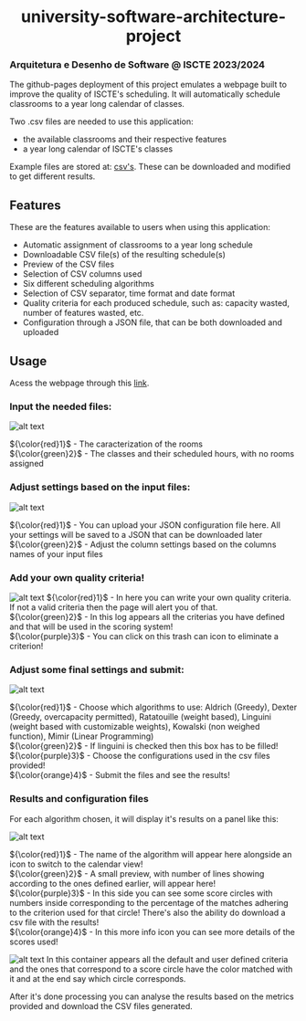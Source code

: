 <h1 align="center">
  university-software-architecture-project
</h1>

### Arquitetura e Desenho de Software @ ISCTE 2023/2024

The github-pages deployment of this project emulates a webpage built to improve the quality of ISCTE's scheduling.
It will automatically schedule classrooms to a year long calendar of classes.

Two .csv files are needed to use this application:
- the available classrooms and their respective features
- a year long calendar of ISCTE's classes

Example files are stored at: [csv's](https://github.com/moonzn/university-software-architecture-project/tree/master/csv's). These can be downloaded and modified to get different results.

## Features

These are the features available to users when using this application:

- Automatic assignment of classrooms to a year long schedule
- Downloadable CSV file(s) of the resulting schedule(s)
- Preview of the CSV files
- Selection of CSV columns used
- Six different scheduling algorithms
- Selection of CSV separator, time format and date format
- Quality criteria for each produced schedule, such as: capacity wasted, number of features wasted, etc.
- Configuration through a JSON file, that can be both downloaded and uploaded

## Usage

Acess the webpage through this [link](https://moonzn.github.io/university-software-architecture-project/).

### Input the needed files:

![alt text](https://github.com/moonzn/university-software-architecture-project/blob/master/resources/step1.png)

${\color{red}1}$ \- The caracterization of the rooms\
${\color{green}2}$ \- The classes and their scheduled hours, with no rooms assigned
  
### Adjust settings based on the input files:

![alt text](https://github.com/moonzn/university-software-architecture-project/blob/master/resources/step2.png)

${\color{red}1}$ \- You can upload your JSON configuration file here. All your settings will be saved to a JSON that can be downloaded later\
${\color{green}2}$ \- Adjust the column settings based on the columns names of your input files

### Add your own quality criteria!

![alt text](https://github.com/moonzn/university-software-architecture-project/blob/master/resources/step3.png)
${\color{red}1}$ \- In here you can write your own quality criteria. If not a valid criteria then the page will alert you of that.\
${\color{green}2}$ \- In this log appears all the criterias you have defined and that will be used in the scoring system!\
${\color{purple}3}$ \- You can click on this trash can icon to eliminate a criterion!


### Adjust some final settings and submit:

![alt text](https://github.com/moonzn/university-software-architecture-project/blob/master/resources/step4.png)

${\color{red}1}$ \- Choose which algorithms to use: Aldrich (Greedy), Dexter (Greedy, overcapacity permitted), Ratatouille (weight based), Linguini (weight based with customizable weights), Kowalski (non weighed function), Mimir (Linear Programming)\
${\color{green}2}$ \- If linguini is checked then this box has to be filled!\
${\color{purple}3}$ \- Choose the configurations used in the csv files provided!\
${\color{orange}4}$ \- Submit the files and see the results!

### Results and configuration files
For each algorithm chosen, it will display it's results on a panel like this:

![alt text](https://github.com/moonzn/university-software-architecture-project/blob/master/resources/step5.png)

${\color{red}1}$ \- The name of the algorithm will appear here alongside an icon to switch to the calendar view!\
${\color{green}2}$ \- A small preview, with number of lines showing according to the ones defined earlier, will appear here! \
${\color{purple}3}$ \- In this side you can see some score circles with numbers inside corresponding to the percentage of the matches adhering to the criterion used for that circle! There's also the ability do download a csv file with the results!\
${\color{orange}4}$ \- In this more info icon you can see more details of the scores used!

![alt text](https://github.com/moonzn/university-software-architecture-project/blob/master/resources/step6.png)
In this container appears all the default and user defined criteria and the ones that correspond to a score circle have the color matched with it and at the end say which circle corresponds.


After it's done processing you can analyse the results based on the metrics provided and download the CSV files generated.
